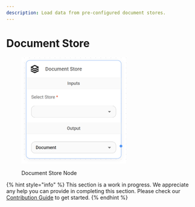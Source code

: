 ```yaml
---
description: Load data from pre-configured document stores.
---
```


# Document Store

<figure><img src="../../../.gitbook/assets/image (6) (1) (1) (1) (1) (1).png" alt="" width="278"><figcaption><p>Document Store Node</p></figcaption></figure>

{% hint style="info" %}
This section is a work in progress. We appreciate any help you can provide in completing this section. Please check our [Contribution Guide](../../../contributing/) to get started.
{% endhint %}
